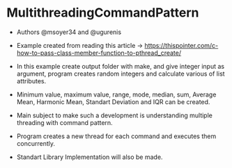 # MultithreadingCommandPattern

* Authors @msoyer34 and @ugurenis

* Example created from reading this article -> https://thispointer.com/c-how-to-pass-class-member-function-to-pthread_create/

* In this example create output folder with make, and give integer input as argument, program creates random integers and calculate various of list attributes.

* Minimum value, maximum value, range, mode, median, sum, Average Mean, Harmonic Mean, Standart Deviation and IQR can be created.

* Main subject to make such a development is understanding multiple threading with command pattern.

* Program creates a new thread for each command and executes them concurrently.

* Standart Library Implementation will also be made. <Future Work>
